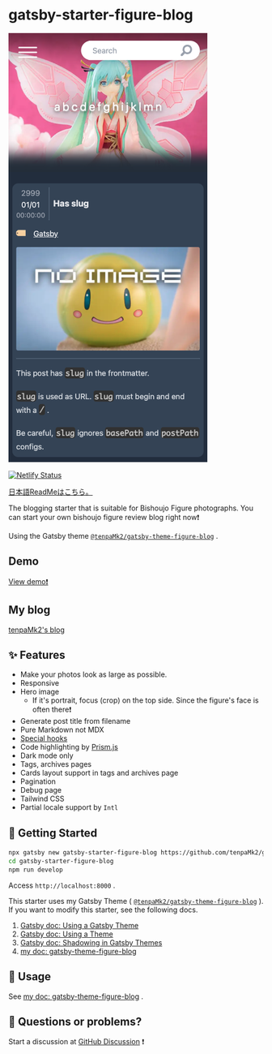 # gatsby-starter-figure-blog

![exmaple-1](./images/example-1.png)

[![Netlify Status](https://api.netlify.com/api/v1/badges/93c732b9-5632-4167-8407-f6debcbea0aa/deploy-status)](https://app.netlify.com/sites/gatsby-starter-figure-blog/deploys)

[日本語ReadMeはこちら。](./README-ja.md)

The blogging starter that is suitable for Bishoujo Figure photographs.
You can start your own bishoujo figure review blog right now❗

Using the Gatsby theme
[`@tenpaMk2/gatsby-theme-figure-blog`](https://github.com/tenpaMk2/gatsby-theme-figure-blog)
.

## Demo

[View demo❗](https://gatsby-starter-figure-blog.netlify.app/)

## My blog

[tenpaMk2's blog](https://tenpamk2-blog.netlify.app/)

## ✨ Features

- Make your photos look as large as possible.
- Responsive
- Hero image
  - If it's portrait, focus (crop) on the top side. Since the figure's face is often there❗
- Generate post title from filename
- Pure Markdown not MDX
- [Special hooks](https://github.com/tenpaMk2/gatsby-theme-figure-blog/tree/main/theme/README.md#special-hooks)
- Code highlighting by [Prism.js](https://prismjs.com/)
- Dark mode only
- Tags, archives pages
- Cards layout support in tags and archives page
- Pagination
- Debug page
- Tailwind CSS
- Partial locale support by `Intl`

## 🚀 Getting Started

```sh
npx gatsby new gatsby-starter-figure-blog https://github.com/tenpaMk2/gatsby-starter-figure-blog
cd gatsby-starter-figure-blog
npm run develop
```

Access `http://localhost:8000` .

This starter uses my Gatsby Theme (
[`@tenpaMk2/gatsby-theme-figure-blog`](https://github.com/tenpaMk2/gatsby-theme-figure-blog)
).
If you want to modify this starter, see the following docs.

1. [Gatsby doc: Using a Gatsby Theme](https://www.gatsbyjs.com/docs/how-to/plugins-and-themes/using-a-gatsby-theme/)
2. [Gatsby doc: Using a Theme](https://www.gatsbyjs.com/tutorial/using-a-theme/)
3. [Gatsby doc: Shadowing in Gatsby Themes](https://www.gatsbyjs.com/docs/how-to/plugins-and-themes/shadowing/)
4. [my doc: gatsby-theme-figure-blog](https://github.com/tenpaMk2/gatsby-theme-figure-blog/tree/main/theme)

## 📝 Usage

See
[my doc: gatsby-theme-figure-blog](https://github.com/tenpaMk2/gatsby-theme-figure-blog/tree/main/theme)
.

## 🤔 Questions or problems?

Start a discussion at
[GitHub Discussion](https://github.com/tenpaMk2/gatsby-theme-figure-blog/discussions)
❗
